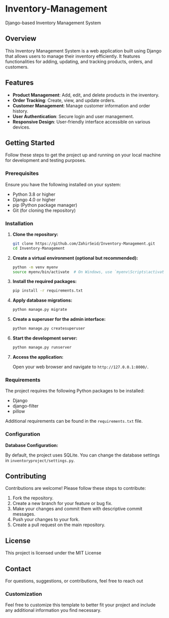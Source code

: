 # Inventory-Management

Django-based Inventory Management System

## Overview

This Inventory Management System is a web application built using Django that allows users to manage their inventory efficiently. It features functionalities for adding, updating, and tracking products, orders, and customers.

## Features

- **Product Management**: Add, edit, and delete products in the inventory.
- **Order Tracking**: Create, view, and update orders.
- **Customer Management**: Manage customer information and order history.
- **User Authentication**: Secure login and user management.
- **Responsive Design**: User-friendly interface accessible on various devices.

## Getting Started

Follow these steps to get the project up and running on your local machine for development and testing purposes.

### Prerequisites

Ensure you have the following installed on your system:

- Python 3.8 or higher
- Django 4.0 or higher
- pip (Python package manager)
- Git (for cloning the repository)

### Installation

1. **Clone the repository:**

   ```bash
   git clone https://github.com/ZahirSeid/Inventory-Management.git
   cd Inventory-Management
   ```

2. **Create a virtual environment (optional but recommended):**

   ```bash
   python -m venv myenv
   source myenv/bin/activate  # On Windows, use `myenv\Scripts\activate`
   ```

3. **Install the required packages:**

   ```bash
   pip install -r requirements.txt
   ```

4. **Apply database migrations:**

   ```bash
   python manage.py migrate
   ```

5. **Create a superuser for the admin interface:**

   ```bash
   python manage.py createsuperuser
   ```

6. **Start the development server:**

   ```bash
   python manage.py runserver
   ```

7. **Access the application:**

   Open your web browser and navigate to `http://127.0.0.1:8000/`.


### Requirements

The project requires the following Python packages to be installed:

- Django
- django-filter
- pillow

Additional requirements can be found in the `requirements.txt` file.

### Configuration

**Database Configuration:**

By default, the project uses SQLite. You can change the database settings in `inventoryproject/settings.py`.

## Contributing

Contributions are welcome! Please follow these steps to contribute:

1. Fork the repository.
2. Create a new branch for your feature or bug fix.
3. Make your changes and commit them with descriptive commit messages.
4. Push your changes to your fork.
5. Create a pull request on the main repository.

## License

This project is licensed under the MIT License

## Contact

For questions, suggestions, or contributions, feel free to reach out 


### Customization

Feel free to customize this template to better fit your project and include any additional information you find necessary.
